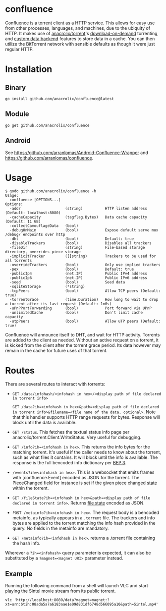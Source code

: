 confluence
==========

Confluence is a torrent client as a HTTP service. This allows for easy use from other processes, languages, and machines, due to the ubiquity of HTTP. It makes use of [anacrolix/torrent](https://github.com/anacrolix/torrent)'s [download-on-demand](https://godoc.org/github.com/anacrolix/torrent#Torrent.NewReader) torrenting, and [custom data backend](https://godoc.org/github.com/anacrolix/torrent/storage#ClientImpl) features to store data in a cache. You can then utilize the BitTorrent network with sensible defaults as though it were just regular HTTP.

Installation
============

## Binary
```
go install github.com/anacrolix/confluence@latest
```

## Module
```
go get github.com/anacrolix/confluence
```

## Android

See https://github.com/arranlomas/Android-Confluence-Wrapper and https://github.com/arranlomas/confluence.

Usage
=====

```
$ godo github.com/anacrolix/confluence -h
Usage:
  confluence [OPTIONS...]
Options:
  -addr                    (string)          HTTP listen address (Default: localhost:8080)
  -cacheCapacity           (tagflag.Bytes)   Data cache capacity (Default: 11 GB)
  -collectCamouflageData   (bool)
  -debugOnMain             (bool)            Expose default serve mux /debug/ endpoints over http
  -dht                     (bool)            Default: true
  -disableTrackers         (bool)            Disables all trackers
  -fileDir                 (string)          File-based storage directory, overrides piece storage
  -implicitTracker         ([]string)        Trackers to be used for all torrents
  -overrideTrackers        (bool)            Only use implied trackers
  -pex                     (bool)            Default: true
  -publicIp4               (net.IP)          Public IPv4 address
  -publicIp6               (net.IP)          Public IPv6 address
  -seed                    (bool)            Seed data
  -sqliteStorage           (*string)
  -tcpPeers                (bool)            Allow TCP peers (Default: true)
  -torrentGrace            (time.Duration)   How long to wait to drop a torrent after its last request (Default: 1m0s)
  -uPnPPortForwarding      (bool)            Port forward via UPnP
  -unlimitedCache          (bool)            Don't limit cache capacity
  -utpPeers                (bool)            Allow uTP peers (Default: true)
```

Confluence will announce itself to DHT, and wait for HTTP activity. Torrents are added to the client as needed. Without an active request on a torrent, it is kicked from the client after the torrent grace period. Its data however may remain in the cache for future uses of that torrent.

Routes
======

There are several routes to interact with torrents:

-	`GET /data/infohash/<infohash in hex>/<display path of file declared in torrent info>`

 	`GET /data?ih=<infohash in hex>&path=<display path of file declared in torrent info>&filename=<file name of the data, optional>`. Note that this handler supports HTTP range requests for bytes. Response will block until the data is available.
-	`GET /status`. This fetches the textual status info page per anacrolix/torrent.Client.WriteStatus. Very useful for debugging.
-	`GET /info?ih=<infohash in hex>`. This returns the info bytes for the matching torrent. It's useful if the caller needs to know about the torrent, such as what files it contains. It will block until the info is available. The response is the full bencoded info dictionary per [BEP 3](http://www.bittorrent.org/beps/bep_0003.html).
-	`/events?ih=<infohash in hex>`. This is a websocket that emits frames with [confluence.Event] encoded as JSON for the torrent. The PieceChanged field for instance is set if the given piece changed [state](https://godoc.org/github.com/anacrolix/torrent#PieceState) within the torrent.
-	`GET /fileState?ih=<infohash in hex>&path=<display path of file declared in torrent info>`. Returns [file state](https://godoc.org/github.com/anacrolix/torrent#File.State) encoded as JSON.
-	`POST /metainfo?ih=<infohash in hex>`. The request body is a bencoded metainfo, as typically appears in a `.torrent` file. The trackers and info bytes are applied to the torrent matching the info hash provided in the query. No fields in the metainfo are mandatory.
-	`GET /metainfo?ih=<infohash in hex>`. returns a .torrent file containing the hash info.

Wherever a `?ih=<infohash>` query parameter is expected, it can also be substituted by a `?magnet=<magnet URI>` parameter instead.

## Example
Running the following command from a shell will launch VLC and start playing the Sintel movie stream from its public torrent.
```
vlc 'http://localhost:8080/data?magnet=magnet:?xt=urn:btih:08ada5a7a6183aae1e09d831df6748d566095a10&path=Sintel.mp4'
```

